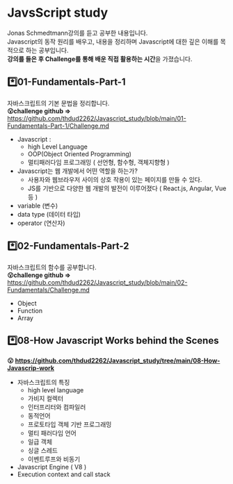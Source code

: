 # JavsScript study

Jonas Schmedtmann강의를 듣고 공부한 내용입니다. <br>
Javascript의 동작 원리를 배우고, 내용을 정리하며 Javascript에 대한 깊은 이해를 목적으로 하는 공부입니다. <br>
**강의를 들은 후 Challenge를 통해 배운 직접 활용하는 시간**을 가졌습니다.
<br>

## \*️⃣01-Fundamentals-Part-1

자바스크립트의 기본 문법을 정리합니다.<br>
**😮challenge github =>** https://github.com/thdud2262/Javascript_study/blob/main/01-Fundamentals-Part-1/Challenge.md


- Javascript :
  - high Level Language
  - OOP(Object Oriented Programming)
  - 멀티패러다임 프로그래밍 ( 선언형, 함수형, 객체지향형 )
- Javascript는 웹 개발에서 어떤 역할을 하는가?
  - 사용자와 웹브라우저 사이의 상호 작용이 있는 페이지를 만들 수 있다.
  - JS를 기반으로 다양한 웹 개발의 발전이 이루어졌다 ( React.js, Angular, Vue 등 )
- variable (변수)
- data type (데이터 타입)
- operator (연산자)

## \*️⃣02-Fundamentals-Part-2

자바스크립트의 함수를 공부합니다.<br>
**😮challenge github =>** https://github.com/thdud2262/Javascript_study/blob/main/02-Fundamentals/Challenge.md
- Object
- Function
- Array

## *️⃣08-How Javascript Works behind the Scenes
**😮 https://github.com/thdud2262/Javascript_study/tree/main/08-How-Javascrip-work**
- 자바스크립트의 특징
  - high level language
  - 가비지 컬렉터
  - 인터프리터와 컴파일러
  - 동적언어
  - 프로토타입 객체 기반 프로그래밍
  - 멀티 패러다임 언어
  - 일급 객체
  - 싱글 스레드
  - 이벤트루프와 비동기
- Javascript Engine ( V8 )
- Execution context and call stack
